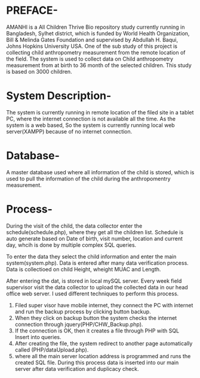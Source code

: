 # PREFACE-
AMANHI is a All Children Thrive Bio repository study currently running in Bangladesh, Sylhet district, which is funded by World Health Organization, Bill & Melinda Gates Foundation and supervised by Abdullah H. Baqui, Johns Hopkins University USA. One of the sub study of this project is collecting child anthropometry measurement from the remote location of the field. 
The system is used to collect data on Child anthropometry measurement from at birth to 36 month of the selected children. This study is based on 3000 children.

# System Description-
The system is currently running in remote location of the filed site in a tablet PC, where the internet connection is not available all the time. As the system is a web based, So the system is currently running local web server(XAMPP) because of no internet connection.  

# Database-
A master database used where all information of the child is stored, which is used to pull the information of the child during the anthropomentry measurement.

# Process-
During the visit of the child, the data collector enter the schedule(schedule.php), where they get all the children list. Schedule is auto generate based on Date of birth, visit number, location and current day, whcih is done by multiple complex SQL queries.

To enter the data they select the child information and enter the main system(system.php). Data is entered after many data verification process. Data is collectioed on child Height, wheight MUAC and Length.

After entering the dat, is stored in local mySQL server. Every week field supervisor visit the data collector to upload the collected data in our head office web server. I used different techniques to perform this process.
1. Filed super visor have mobile internet, they connect the PC with internet and run the backup process by clicking button backup. 
2. When they click on backup button the system checks the internet connection through jquery(PHP/CHW_Backup.php).
3. If the connection is OK, then it creates a file through PHP with SQL Insert into queries.
4. After creating the file, the system redirect to another page automatically called (PHP/dataUpload.php).
5. where all the main server location address is programmed and runs the created SQL file. During this process data is inserted into our main server after data verification and duplicacy check.
